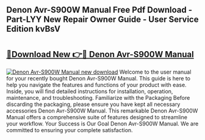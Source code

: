## Denon Avr-S900W Manual Free Pdf Download - Part-LYY New Repair Owner Guide - User Service Edition kvBsV

# <h2><a href="http://bc45770.oget.top/?id=Denon+Avr-S900W+Manual">🔗Download New 👉🔴 Denon Avr-S900W Manual</a></h2>

[![Denon Avr-S900W Manual new download](https://i.imgur.com/5g1atiW.png)](http://bc45770.oget.top/?id=Denon+Avr-S900W+Manual)
Welcome to the user manual for your recently bought Denon Avr-S900W Manual. This guide is here to help you navigate the features and functions of your product with ease. Inside, you will find detailed instructions for installation, operation, maintenance, and troubleshooting. Familiarize with the Packaging Before discarding the packaging, please ensure you have kept all necessary accessories Denon Avr-S900W Manual. This remarkable Denon Avr-S900W Manual offers a comprehensive suite of features designed to streamline your workflow. Your Success is Our Goal Denon Avr-S900W Manual. We are committed to ensuring your complete satisfaction.
